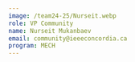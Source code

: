 ```yaml
---
image: /team24-25/Nurseit.webp
role: VP Community
name: Nurseit Mukanbaev
email: community@ieeeconcordia.ca
program: MECH
---
```


